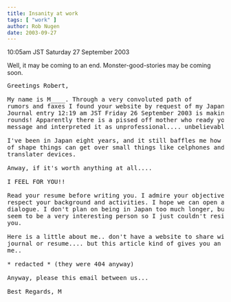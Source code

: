 ```yaml
---
title: Insanity at work
tags: [ "work" ]
author: Rob Nugen
date: 2003-09-27
---
```


<p class=date>10:05am JST Saturday 27 September 2003</p>

<p>Well, it may be coming to an end.  Monster-good-stories may be
coming soon.</p>

<pre>
Greetings Robert,

My name is M____. Through a very convoluted path of
rumors and faxes I found your website by request of my Japanese wife.
Journal entry 12:19 am JST Friday 26 September 2003 is making its
rounds! Apparently there is a pissed off mother who ready your
message and interpreted it as unprofessional.... unbelievable.

I've been in Japan eight years, and it still baffles me how bent out
of shape things can get over small things like celphones and
translater devices.

Anway, if it's worth anything at all....

I FEEL FOR YOU!!

Read your resume before writing you. I admire your objective, and
respect your background and activities. I hope we can open a
dialogue. I don't plan on being in Japan too much longer, but you
seem to be a very interesting person so I just couldn't resist writing
you.

Here is a little about me.. don't have a website to share with you,
journal or resume.... but this article kind of gives you an idea of
me..

* redacted * (they were 404 anyway)

Anyway, please this email between us...

Best Regards, M
</pre>
